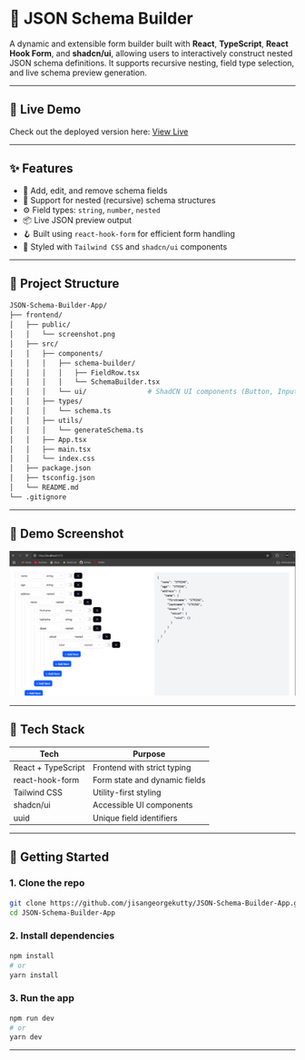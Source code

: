 # 🧩 JSON Schema Builder

A dynamic and extensible form builder built with **React**, **TypeScript**, **React Hook Form**, and **shadcn/ui**, allowing users to interactively construct nested JSON schema definitions. It supports recursive nesting, field type selection, and live schema preview generation.

---

## 🚀 Live Demo

Check out the deployed version here: [View Live](https://json-schema-builder-app-henna.vercel.app/)

---

## ✨ Features

- 🧱 Add, edit, and remove schema fields
- 🔁 Support for nested (recursive) schema structures
- ⚙️ Field types: `string`, `number`, `nested`
- 📦 Live JSON preview output
- 🪝 Built using `react-hook-form` for efficient form handling
- 💅 Styled with `Tailwind CSS` and `shadcn/ui` components

---

## 📂 Project Structure
```bash
JSON-Schema-Builder-App/
├── frontend/
│   ├── public/
│   │   └── screenshot.png
│   ├── src/
│   │   ├── components/
│   │   │   ├── schema-builder/
│   │   │   │   ├── FieldRow.tsx
│   │   │   │   └── SchemaBuilder.tsx
│   │   │   └── ui/               # ShadCN UI components (Button, Input, etc.)
│   │   ├── types/
│   │   │   └── schema.ts
│   │   ├── utils/
│   │   │   └── generateSchema.ts
│   │   ├── App.tsx
│   │   ├── main.tsx
│   │   └── index.css
│   ├── package.json
│   ├── tsconfig.json
│   └── README.md
└── .gitignore
```

---


## 📸 Demo Screenshot

![Schema Builder Demo](./frontend/public/screenshot.png)

---


## 🧪 Tech Stack

| Tech               | Purpose                           |
|--------------------|------------------------------------|
| React + TypeScript | Frontend with strict typing        |
| react-hook-form    | Form state and dynamic fields      |
| Tailwind CSS       | Utility-first styling              |
| shadcn/ui          | Accessible UI components           |
| uuid               | Unique field identifiers           |

---

## 🚀 Getting Started

### 1. Clone the repo
```bash
git clone https://github.com/jisangeorgekutty/JSON-Schema-Builder-App.git
cd JSON-Schema-Builder-App
```
### 2. Install dependencies
```bash
npm install
# or
yarn install
```
### 3. Run the app
```bash
npm run dev
# or
yarn dev
```

---



